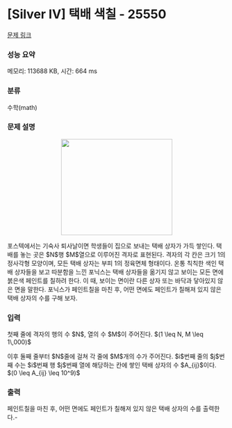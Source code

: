 # [Silver IV] 택배 색칠 - 25550 

[문제 링크](https://www.acmicpc.net/problem/25550) 

### 성능 요약

메모리: 113688 KB, 시간: 664 ms

### 분류

수학(math)

### 문제 설명

<p style="text-align: center;"><img alt="" src="" style="height: 221px; width: 256px;"></p>

<p>포스텍에서는 기숙사 퇴사날이면 학생들이 집으로 보내는 택배 상자가 가득 쌓인다. 택배를 놓는 곳은 $N$행 $M$열으로 이루어진 격자로 표현된다. 격자의 각 칸은 크기 1의 정사각형 모양이며, 모든 택배 상자는 부피 1의 정육면체 형태이다. 온통 칙칙한 색인 택배 상자들을 보고 따분함을 느낀 포닉스는 택배 상자들을 옮기지 않고 보이는 모든 면에 붉은색 페인트를 칠하려 한다. 이 때, 보이는 면이란 다른 상자 또는 바닥과 닿아있지 않은 면을 말한다. 포닉스가 페인트칠을 마친 후, 어떤 면에도 페인트가 칠해져 있지 않은 택배 상자의 수를 구해 보자.</p>

### 입력 

 <p>첫째 줄에 격자의 행의 수 $N$, 열의 수 $M$이 주어진다. $(1 \leq N, M \leq 1\,000)$</p>

<p>이후 둘째 줄부터 $N$줄에 걸쳐 각 줄에 $M$개의 수가 주어진다. $i$번째 줄의 $j$번째 수는 $i$번째 행 $j$번째 열에 해당하는 칸에 쌓인 택배 상자의 수 $A_{ij}$이다. $(0 \leq A_{ij} \leq 10^9)$</p>

### 출력 

 <p>페인트칠을 마친 후, 어떤 면에도 페인트가 칠해져 있지 않은 택배 상자의 수를 출력한다.-</p>

